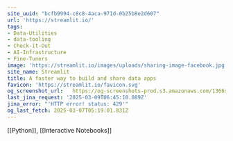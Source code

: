 ```yaml
---
site_uuid: "bcfb9994-c8c8-4aca-971d-0b25b8e2d607"
url: 'https://streamlit.io/'
tags:
- Data-Utilities
- data-tooling
- Check-it-Out
- AI-Infrastructure
- Fine-Tuners
image: 'https://streamlit.io/images/uploads/sharing-image-facebook.jpg'
site_name: Streamlit
title: A faster way to build and share data apps
favicon: 'https://streamlit.io/favicon.svg'
og_screenshot_url:   https://og-screenshots-prod.s3.amazonaws.com/1366x768/80/false/388bf225b1fc3b82fce9bad62000b837d5c94b70ae2add1017fef897f68eda8e.jpeg
last_jina_request: '2025-03-09T06:45:10.089Z'
jina_error: "'HTTP error! status: 429'"
og_last_fetch: 2025-03-07T05:19:01.831Z
---
```

[[Python]], [[Interactive Notebooks]]
